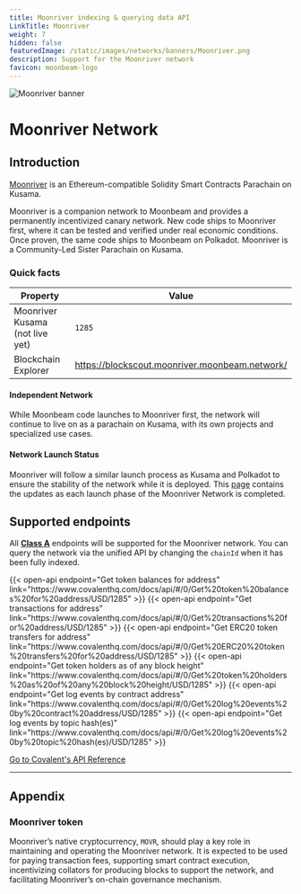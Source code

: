 ```yaml
---
title: Moonriver indexing & querying data API
LinkTitle: Moonriver
weight: 7
hidden: false
featuredImage: /static/images/networks/banners/Moonriver.png
description: Support for the Moonriver network
favicon: moonbeam-logo
---
```


![Moonriver banner](/static/images/networks/banners/Moonriver.png)

# Moonriver Network

## Introduction

[Moonriver](https://moonbeam.network/networks/moonriver/) is an Ethereum-compatible Solidity Smart Contracts Parachain on Kusama.

Moonriver is a companion network to Moonbeam and provides a permanently incentivized canary network. New code ships to Moonriver first, where it can be tested and verified under real economic conditions. Once proven, the same code ships to Moonbeam on Polkadot. Moonriver is a Community-Led Sister Parachain on Kusama.


### Quick facts

<TableWrap>

| Property              | Value                |
| --------------------- | -------------------- |
| Moonriver Kusama (not live yet) | `1285` |
| Blockchain Explorer|https://blockscout.moonriver.moonbeam.network/|


</TableWrap>

#### Independent Network

While Moonbeam code launches to Moonriver first, the network will continue to live on as a parachain on Kusama, with its own projects and specialized use cases.

#### Network Launch Status

Moonriver will follow a similar launch process as Kusama and Polkadot to ensure the stability of the network while it is deployed. This [page](https://moonbeam.network/networks/moonriver/launch/) contains the updates as each launch phase of the Moonriver Network is completed.



## Supported endpoints

<Aside>

All [**Class A**](https://www.covalenthq.com/docs/api/#tag--Class-A) endpoints will be supported for the Moonriver network. You can query the network via the unified API by changing the `chainId` when it has been fully indexed.

</Aside>

<div>
  {{< open-api
      endpoint="Get token balances for address"
      link="https://www.covalenthq.com/docs/api/#/0/Get%20token%20balances%20for%20address/USD/1285"
  >}}
    {{< open-api
      endpoint="Get transactions for address"
      link="https://www.covalenthq.com/docs/api/#/0/Get%20transactions%20for%20address/USD/1285"
  >}}
    {{< open-api
      endpoint="Get ERC20 token transfers for address"
      link="https://www.covalenthq.com/docs/api/#/0/Get%20ERC20%20token%20transfers%20for%20address/USD/1285"
  >}}
      {{< open-api
      endpoint="Get token holders as of any block height"
      link="https://www.covalenthq.com/docs/api/#/0/Get%20token%20holders%20as%20of%20any%20block%20height/USD/1285"
  >}}
      {{< open-api
      endpoint="Get log events by contract address"
      link="https://www.covalenthq.com/docs/api/#/0/Get%20log%20events%20by%20contract%20address/USD/1285"
  >}}
      {{< open-api
      endpoint="Get log events by topic hash(es)"
      link="https://www.covalenthq.com/docs/api/#/0/Get%20log%20events%20by%20topic%20hash(es)/USD/1285"
  >}}
</div>

<a target="_blank" class="Button Button-is-docs-primary" href="https://www.covalenthq.com/docs/api/">Go to Covalent's API Reference</a>

---

## Appendix

### Moonriver token

Moonriver’s native cryptocurrency, `MOVR`, should play a key role in maintaining and operating the Moonriver network. It is expected to be used for paying transaction fees, supporting smart contract execution, incentivizing collators for producing blocks to support the network, and facilitating Moonriver’s on-chain governance mechanism.